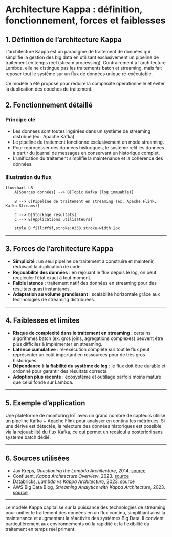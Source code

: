 # Architecture Kappa : définition, fonctionnement, forces et faiblesses

## 1. Définition de l’architecture Kappa

L’architecture Kappa est un paradigme de traitement de données qui simplifie la gestion des big data en utilisant exclusivement un pipeline de traitement en temps réel (stream processing). Contrairement à l’architecture Lambda, elle ne distingue pas les traitements batch et streaming, mais fait reposer tout le système sur un flux de données unique ré-exécutable.

Ce modèle a été proposé pour réduire la complexité opérationnelle et éviter la duplication des couches de traitement.

## 2. Fonctionnement détaillé

### Principe clé

- Les données sont toutes ingérées dans un système de streaming distribué (ex : Apache Kafka).
- Le pipeline de traitement fonctionne exclusivement en mode streaming.
- Pour reprocesser des données historiques, le système relit les données à partir du journal de messages en conservant un historique complet.
- L’unification du traitement simplifie la maintenance et la cohérence des données.

### Illustration du flux

```mermaid
flowchart LR
    A[Sources données] --> B[Topic Kafka (log immuable)]

    B --> C[Pipeline de traitement en streaming (ex. Apache Flink, Kafka Streams)]
    
    C --> D[Stockage résultats]
    C --> E[Applications utilisateurs]
    
    style B fill:#f9f,stroke:#333,stroke-width:2px
```

---

## 3. Forces de l’architecture Kappa

- **Simplicité** : un seul pipeline de traitement à construire et maintenir, réduisant la duplication de code.
- **Rejouabilité des données** : en rejouant le flux depuis le log, on peut recalculer l’état exact à tout moment.
- **Faible latence** : traitement natif des données en streaming pour des résultats quasi instantanés.
- **Adaptation au volume grandissant** : scalabilité horizontale grâce aux technologies de streaming distribuées.

---

## 4. Faiblesses et limites

- **Risque de complexité dans le traitement en streaming** : certains algorithmes batch (ex. gros joins, agrégations complexes) peuvent être plus difficiles à implémenter en streaming.
- **Latence cumulative** : ré-exécution complète sur tout le flux peut représenter un coût important en ressources pour de très gros historiques.
- **Dépendance à la fiabilité du système de log** : le flux doit être durable et ordonné pour garantir des résultats corrects.
- **Adoption plus récente** : écosystème et outillage parfois moins mature que celui fondé sur Lambda.

---

## 5. Exemple d’application

Une plateforme de monitoring IoT avec un grand nombre de capteurs utilise un pipeline Kafka + Apache Flink pour analyser en continu les métriques. Si une dérive est détectée, la relecture des données historiques est possible via la rejouabilité du flux Kafka, ce qui permet un recalcul a posteriori sans système batch dédié.

---

## 6. Sources utilisées

- Jay Kreps, *Questioning the Lambda Architecture*, 2014. [source](https://www.confluent.io/blog/kappa-architecture-beyond-lambda-architecture/)
- Confluent, *Kappa Architecture Overview*, 2023. [source](https://www.confluent.io/blog/event-stream-processing-patterns-kafka/)
- Databricks, *Lambda vs Kappa Architecture*, 2023. [source](https://databricks.com/glossary/kappa-architecture)
- AWS Big Data Blog, *Streaming Analytics with Kappa Architecture*, 2023. [source](https://aws.amazon.com/blogs/big-data/streaming-analytics-kappa-architecture/)

---

Le modèle Kappa capitalise sur la puissance des technologies de streaming pour unifier le traitement des données en un flux continu, simplifiant ainsi la maintenance et augmentant la réactivité des systèmes Big Data. Il convient particulièrement aux environnements où la rapidité et la flexibilité du traitement en temps réel priment.